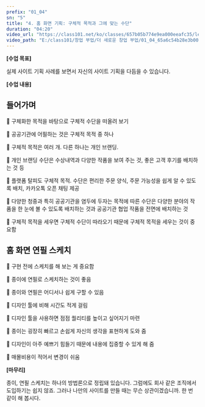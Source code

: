 ```yaml
---
prefix: "01_04"
sn: "5"
title: "4. 홈 화면 기획: 구체적 목적과 그에 맞는 수단"
duration: "04:20"
video_url: "https://class101.net/ko/classes/657b05b774e9ea000eeafc35/lectures/65a6c54b28e3b0000e8b572f"
video_path: "E:/class101/창업 부업/더 새로운 창업 부업/01_04_65a6c54b28e3b0000e8b572f.mp4"
---
```


**[수업 목표]**

실제 사이트 기획 사례를 보면서 자신의 사이트 기획을 다듬을 수 있습니다.

**[수업 내용]**

## 들어가며

📌 구체화한 목적을 바탕으로 구체적 수단을 떠올려 보기

📌 공공기관에 어필하는 것은 구체적 목적 중 하나

📌 구체적 목적은 여러 개. 다른 하나는 개인 브랜딩.

📌 개인 브랜딩 수단은 수상내역과 다양한 작품을 보여 주는 것, 좋은 고객 후기를 배치하는 것 등

📌 플랫폼 탈피도 구체적 목적. 수단은 편리한 주문 양식, 주문 가능성을 쉽게 알 수 있도록 배치, 카카오톡 오픈 채팅 제공

📌 다양한 청중과 특히 공공기관을 염두에 두자는 목적에 따른 수단은 다양한 분야의 작품을 한 눈에 볼 수 있도록 배치하는 것과 공공기관 협업 작품을 전면에 배치하는 것

📌 구체적 목적을 세우면 구체적 수단이 따라오기 때문에 구체적 목적을 세우는 것이 중요함

## 홈 화면 연필 스케치

📌 구현 전에 스케치를 해 보는 게 중요함

📌 종이에 연필로 스케치하는 것이 좋음

📌 종이와 연필은 어디서나 쉽게 구할 수 있음

📌 디자인 툴에 비해 시간도 적게 걸림

📌 디자인 툴을 사용하면 점점 퀄리티를 높이고 싶어지기 마련

📌 종이는 굉장히 빠르고 손쉽게 자신의 생각을 표현하게 도와 줌

📌 디자인이 아주 예쁘기 힘들기 때문에 내용에 집중할 수 있게 해 줌

📌 매몰비용이 적어서 변경이 쉬움

**[마무리]**

종이, 연필 스케치는 하나의 방법론으로 정립돼 있습니다. 그럼에도 회사 같은 조직에서 도입하기는 쉽지 않죠. 그러나 나만의 사이트를 만들
때는 무슨 상관이겠습니까. 한 번 같이 해 봅시다.
